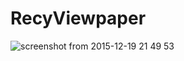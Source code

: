 # RecyViewpaper
![screenshot from 2015-12-19 21 49 53](https://cloud.githubusercontent.com/assets/10550810/11913623/648f8d72-a69c-11e5-806e-6fa7710a1617.png)
